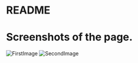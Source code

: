# README

# Screenshots of the page.

![FirstImage](https://user-images.githubusercontent.com/48442650/106383419-41ef7100-63df-11eb-9590-3a512b26df52.PNG)
![SecondImage](https://user-images.githubusercontent.com/48442650/106383425-4a47ac00-63df-11eb-82e6-5d7c65f9117d.PNG)

